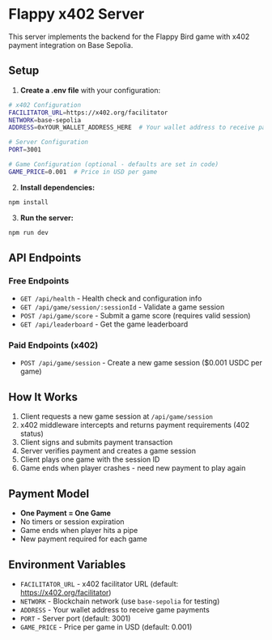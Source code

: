 # Flappy x402 Server

This server implements the backend for the Flappy Bird game with x402 payment integration on Base Sepolia.

## Setup

1. **Create a .env file** with your configuration:

```bash
# x402 Configuration
FACILITATOR_URL=https://x402.org/facilitator
NETWORK=base-sepolia
ADDRESS=0xYOUR_WALLET_ADDRESS_HERE  # Your wallet address to receive payments

# Server Configuration
PORT=3001

# Game Configuration (optional - defaults are set in code)
GAME_PRICE=0.001  # Price in USD per game
```

2. **Install dependencies:**

```bash
npm install
```

3. **Run the server:**

```bash
npm run dev
```

## API Endpoints

### Free Endpoints

- `GET /api/health` - Health check and configuration info
- `GET /api/game/session/:sessionId` - Validate a game session
- `POST /api/game/score` - Submit a game score (requires valid session)
- `GET /api/leaderboard` - Get the game leaderboard

### Paid Endpoints (x402)

- `POST /api/game/session` - Create a new game session ($0.001 USDC per game)

## How It Works

1. Client requests a new game session at `/api/game/session`
2. x402 middleware intercepts and returns payment requirements (402 status)
3. Client signs and submits payment transaction
4. Server verifies payment and creates a game session
5. Client plays one game with the session ID
6. Game ends when player crashes - need new payment to play again

## Payment Model

- **One Payment = One Game**
- No timers or session expiration
- Game ends when player hits a pipe
- New payment required for each game

## Environment Variables

- `FACILITATOR_URL` - x402 facilitator URL (default: https://x402.org/facilitator)
- `NETWORK` - Blockchain network (use `base-sepolia` for testing)
- `ADDRESS` - Your wallet address to receive game payments
- `PORT` - Server port (default: 3001)
- `GAME_PRICE` - Price per game in USD (default: 0.001) 